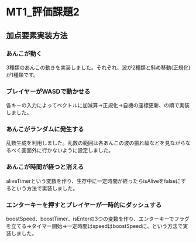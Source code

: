 # MT1_評価課題2

## 加点要素実装方法

### あんこが動く
3種類のあんこの動きを実装しました。それぞれ、波が2種類と斜め移動(正規化)が1種類です。<br>

### プレイヤーがWASDで動かせる
各キーの入力によってベクトルに加減算→正規化→自機の座標更新、の順で実装しました。<br>

### あんこがランダムに発生する
乱数生成を利用しました。乱数の範囲は各あんこの波の振れ幅などを見ながらなるべく画面外に行かないように設定しました。<br>

### あんこが時間が経つと消える
aliveTimerという変数を作り、生存中に一定時間が経ったらisAliveをfalseにするという方法で実装しました。

### エンターキーを押すとプレイヤーが一時的にダッシュする
boostSpeed、boostTimer、isEnterの3つの変数を作り、エンターキーでフラグを立てる→タイマー開始→一定時間はspeedはboostSpeedに、という方法で実装しました。
